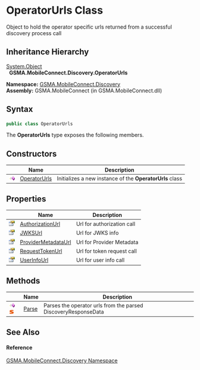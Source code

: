 OperatorUrls Class
==================
Object to hold the operator specific urls returned from a successful discovery process call


Inheritance Hierarchy
---------------------
[System.Object][1]  
  **GSMA.MobileConnect.Discovery.OperatorUrls**  

**Namespace:** [GSMA.MobileConnect.Discovery][2]  
**Assembly:** GSMA.MobileConnect (in GSMA.MobileConnect.dll)

Syntax
------

```csharp
public class OperatorUrls
```

The **OperatorUrls** type exposes the following members.


Constructors
------------

                 | Name              | Description                                              
---------------- | ----------------- | -------------------------------------------------------- 
![Public method] | [OperatorUrls][3] | Initializes a new instance of the **OperatorUrls** class 


Properties
----------

                   | Name                     | Description                
------------------ | ------------------------ | -------------------------- 
![Public property] | [AuthorizationUrl][4]    | Url for authorization call 
![Public property] | [JWKSUrl][5]             | Url for JWKS info          
![Public property] | [ProviderMetadataUrl][6] | Url for Provider Metadata  
![Public property] | [RequestTokenUrl][7]     | Url for token request call 
![Public property] | [UserInfoUrl][8]         | Url for user info call     


Methods
-------

                                 | Name       | Description                                                    
-------------------------------- | ---------- | -------------------------------------------------------------- 
![Public method]![Static member] | [Parse][9] | Parses the operator urls from the parsed DiscoveryResponseData 


See Also
--------

#### Reference
[GSMA.MobileConnect.Discovery Namespace][2]  

[1]: http://msdn.microsoft.com/en-us/library/e5kfa45b
[2]: ../README.md
[3]: _ctor.md
[4]: AuthorizationUrl.md
[5]: JWKSUrl.md
[6]: ProviderMetadataUrl.md
[7]: RequestTokenUrl.md
[8]: UserInfoUrl.md
[9]: Parse.md
[10]: ../../_icons/Help.png
[Public method]: ../../_icons/pubmethod.gif "Public method"
[Public property]: ../../_icons/pubproperty.gif "Public property"
[Static member]: ../../_icons/static.gif "Static member"